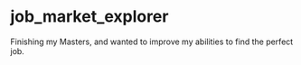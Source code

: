 # job_market_explorer
Finishing my Masters, and wanted to improve my abilities to find the perfect job. 
